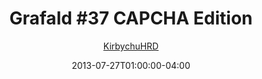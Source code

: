 ---
title: "Grafald #37 CAPCHA Edition"
type: "image"
date: 2013-07-27T01:00:00-04:00
draft: false
categories:
- blog
- projects
- grafald
image_path: "../img/2013/37.png"
alt_text: ""
is_subpage: true
author: "[KirbychuHRD](https://cohost.org/KirbychuHRD)"
---